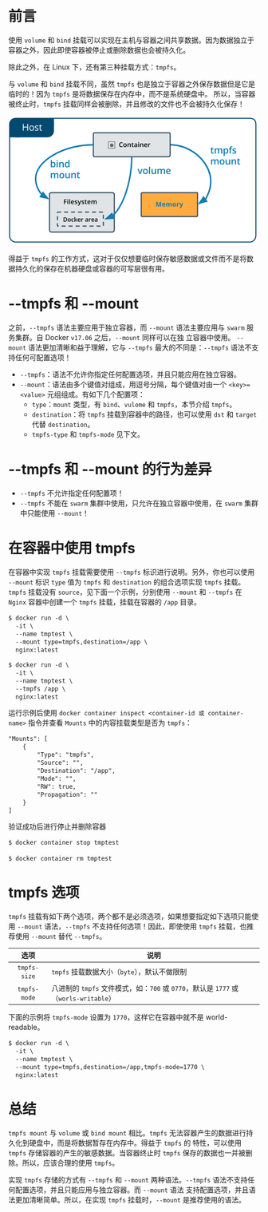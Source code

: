 # 前言

使用 `volume` 和 `bind` 挂载可以实现在主机与容器之间共享数据。因为数据独立于容器之外，因此即使容器被停止或删除数据也会被持久化。

除此之外，在 Linux 下，还有第三种挂载方式：`tmpfs`。

与 `volume` 和 `bind` 挂载不同，虽然 `tmpfs` 也是独立于容器之外保存数据但是它是临时的！因为 `tmpfs` 是将数据保存在内存中，而不是系统硬盘中。
所以，当容器被终止时，`tmpfs` 挂载同样会被删除，并且修改的文件也不会被持久化保存！

![](./_images/types-of-mounts-tmpfs.png)

得益于 `tmpfs` 的工作方式，这对于仅仅想要临时保存敏感数据或文件而不是将数据持久化的保存在机器硬盘或容器的可写层很有用。

# --tmpfs 和 --mount

之前，`--tmpfs` 语法主要应用于独立容器，而 `--mount` 语法主要应用与 `swarm` 服务集群。自 Docker `v17.06` 之后，`--mount` 同样可以在独
立容器中使用。 `--mount` 语法更加清晰和益于理解，它与 `--tmpfs` 最大的不同是：`--tmpfs` 语法不支持任何可配置选项！

+ `--tmpfs`：语法不允许你指定任何配置选项，并且只能应用在独立容器。
+ `--mount`：语法由多个键值对组成，用逗号分隔，每个键值对由一个 `<key>=<value>` 元组组成。有如下几个配置项：
  - `type`：`mount` 类型，有 `bind`、`vulome` 和 `tmpfs`，本节介绍 `tmpfs`。
  - `destination`：将 `tmpfs` 挂载到容器中的路径，也可以使用 `dst` 和 `target` 代替 `destination`。
  - `tmpfs-type` 和 `tmpfs-mode` 见下文。
  
# --tmpfs 和 --mount 的行为差异

- `--tmpfs` 不允许指定任何配置项！
- `--tmpfs` 不能在 `swarm` 集群中使用，只允许在独立容器中使用，在 `swarm` 集群中只能使用 `--mount`！

# 在容器中使用 tmpfs

在容器中实现 `tmpfs` 挂载需要使用 `--tmpfs` 标识进行说明。另外，你也可以使用 `--mount` 标识 `type` 值为 `tmpfs` 和 `destination`
的组合选项实现 `tmpfs` 挂载。`tmpfs` 挂载没有 `source`，见下面一个示例，分别使用 `--mount` 和 `--tmpfs` 在 `Nginx` 容器中创建一个
`tmpfs` 挂载，挂载在容器的 `/app` 目录。

<!--sec data-title="使用 --mount 语法" data-id="section0" data-show=true ces-->
```
$ docker run -d \
  -it \
  --name tmptest \
  --mount type=tmpfs,destination=/app \
  nginx:latest
```
<!--endsec-->

<!--sec data-title="使用 --tmpfs 语法" data-id="section1" data-show=true ces-->
```
$ docker run -d \
  -it \
  --name tmptest \
  --tmpfs /app \
  nginx:latest
```
<!--endsec-->

运行示例后使用 `docker container inspect <container-id 或 container-name>` 指令并查看 `Mounts` 中的内容挂载类型是否为 `tmpfs`：

```
"Mounts": [
    {
        "Type": "tmpfs",
        "Source": "",
        "Destination": "/app",
        "Mode": "",
        "RW": true,
        "Propagation": ""
    }
]
```

验证成功后进行停止并删除容器

```
$ docker container stop tmptest

$ docker container rm tmptest
```

# tmpfs 选项

`tmpfs` 挂载有如下两个选项，两个都不是必须选项，如果想要指定如下选项只能使用 `--mount` 语法，`--tmpfs` 不支持任何选项！因此，即使使用 `tmpfs`
挂载，也推荐使用 `--mount` 替代 `--tmpfs`。

|选项|说明|
|:--:|--|
|`tmpfs-size`|`tmpfs` 挂载数据大小（`byte`），默认不做限制|
|`tmpfs-mode`|八进制的 `tmpfs` 文件模式，如：`700` 或 `0770`，默认是 `1777` 或（`worls-writable`）|

下面的示例将 `tmpfs-mode` 设置为 `1770`，这样它在容器中就不是  world-readable。

```
$ docker run -d \
  -it \
  --name tmptest \
  --mount type=tmpfs,destination=/app,tmpfs-mode=1770 \
  nginx:latest
```

# 总结

`tmpfs mount` 与 `volume` 或 `bind mount` 相比。`tmpfs` 无法容器产生的数据进行持久化到硬盘中，而是将数据暂存在内存中。得益于 `tmpfs` 的
特性，可以使用 `tmpfs` 存储容器的产生的敏感数据。当容器终止时 `tmpfs` 保存的数据也一并被删除。所以，应该合理的使用 `tmpfs`。

实现 `tmpfs` 存储的方式有 `--tmpfs` 和 `--mount` 两种语法。`--tmpfs` 语法不支持任何配置选项，并且只能应用与独立容器。而 `--mount` 语法
支持配置选项，并且语法更加清晰简单。所以，在实现 `tmpfs` 挂载时，`--mount` 是推荐使用的语法。